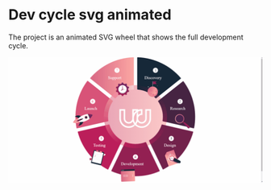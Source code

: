 # Dev cycle svg animated 

The project is an animated SVG wheel that shows the full development cycle.

![My Animation](./public/demo.gif)





